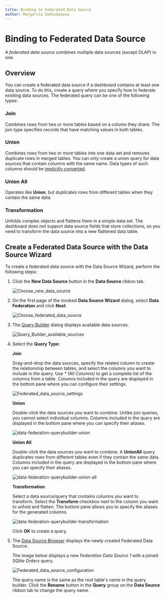 ```yaml
---
title: Binding to Federated Data Source
author: Margarita Zakhodyaeva
---
```


# Binding to Federated Data Source

A _federated data source_ combines multiple data sources (except OLAP) in one.

## Overview

You can create a federated data source if a dashboard contains at least one data source. To do this, create a query where you specify how to federate existing data sources. The federated query can be one of the following types:

### Join
Combines rows from two or more tables based on a column they share. The join type specifies records that have matching values in both tables.

### Union
Combines rows from two or more tables into one data set and removes duplicate rows in merged tables. You can only create a union query for data sources that contain columns with the same name. Data types of such columns should be [implicitly converted](https://docs.microsoft.com/en-us/dotnet/csharp/programming-guide/types/casting-and-type-conversions#implicit-conversions).

### Union All
Operates like **Union**, but duplicates rows from different tables when they contain the same data.

### Transformation
Unfolds complex objects and flattens them in a simple data set. The dashboard does not support data source fields that store collections, so you need to transform the data source into a new flattened data table.

## Create a Federated Data Source with the Data Source Wizard

To create a federated data source with the Data Source Wizard, perform the following steps:

1. Click the **New Data Source** button in the **Data Source** ribbon tab.

   ![Choose_new_data_source](../../../images/choose-new-data-source.png)

2. On the first page of the invoked **Data Source Wizard** dialog, select **Data Federation** and click **Next**.

   ![Choose_federated_data_source](../../../images/choose-federated-data-source.png)

3. The [Query Builder](../../dashboard-designer/working-with-data/using-the-query-builder.md) dialog displays available data sources.

   ![Query_Builder_available_sources](../../../images/query-builder-available-sources.png)

4. Select the **Query Type**:

   **Join**

   Drag-and-drop the data sources, specify the related column to create the relationship between tables, and select the columns you want to include in the query. Use _* (All Columns)_ to get a complete list of the columns from a table. Columns included in the query are displayed in the bottom pane where you can configure their settings.

   ![Federated_data_source_settings](../../../images/federated-source-settings.png)

   **Union**

   Double-click the data sources you want to combine. Unlike join queries, you cannot select individual columns. Columns included in the query are displayed in the bottom pane where you can specify their aliases.

   ![data-federation-querybuilder-union](../../../images/data-federation-querybuilder-union.png)

   **Union All** 

   Double-click the data sources you want to combine. A **UnionAll** query duplicates rows from different tables even if they contain the same data. Columns included in the query are displayed in the bottom pane where you can specify their aliases.

   ![data-federation-querybuilder-union-all](../../../images/data-federation-querybuilder-union-all.png)

   **Transformation**

   Select a data source/query that contains columns you want to transform. Select the **Transform** checkbox next to the column you want to unfold and flatten. The bottom pane allows you to specify the aliases for the generated columns.

   ![data-federation-querybuilder-transformation](../../../images/data-federation-querybuilder-transformation.png)

   Click **OK** to create a query.
 
5. The [Data Source Browser](../ui-elements/data-source-browser.md) displays the newly created Federated Data Source.

   The image below displays a new _Federation Data Source 1_ with a joined _SQlite Orders_ query.

   ![Federated_data_source_configuration](../../../images/data-source-browser-federated-data-source.png)

    The query name is the same as the root table's name in the query builder. Click the **Rename** button in the **Query** group on the **Data Source** ribbon tab to change the query name.
